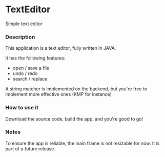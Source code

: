 # TextEditor
Simple text editor

### Description

This application is a text editor, fully written in JAVA. 

It has the following features:
- open / save a file
- undo / redo
- search / replace

A string matcher is implemented on the backend, but you're free to implement more effective ones (KMP for instance)

### How to use it
Download the source code, build the app, and you're good to go!


### Notes
To ensure the app is reliable, the main frame is not resizable for now. It is part of a future release.
